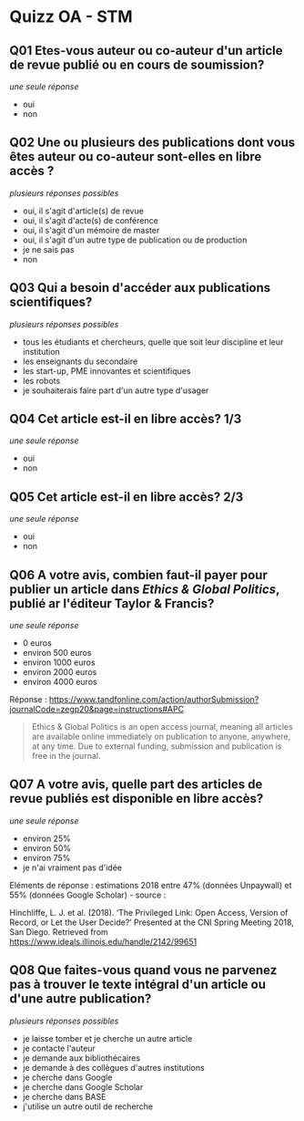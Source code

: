 # Quizz OA - STM

## Q01 Etes-vous auteur ou co-auteur d'un article de revue publié ou en cours de soumission?

_une seule réponse_

* oui
* non

## Q02 Une ou plusieurs des publications dont vous êtes auteur ou co-auteur sont-elles en libre accès ?

_plusieurs réponses possibles_

* oui, il s'agit d'article(s) de revue
* oui, il s'agit d'acte(s) de conférence
* oui, il s'agit d'un mémoire de master
* oui, il s'agit d'un autre type de publication ou de production
* je ne sais pas
* non

## Q03 Qui a besoin d'accéder aux publications scientifiques?

_plusieurs réponses possibles_

* tous les étudiants et chercheurs, quelle que soit leur discipline et leur institution
* les enseignants du secondaire
* les start-up, PME innovantes et scientifiques
* les robots
* je souhaiterais faire part d'un autre type d'usager

## Q04 Cet article est-il en libre accès? 1/3

_une seule réponse_

* oui
* non

## Q05 Cet article est-il en libre accès? 2/3

_une seule réponse_

* oui
* non

## Q06 A votre avis, combien faut-il payer pour publier un article dans _Ethics & Global Politics_, publié ar l'éditeur Taylor & Francis?

_une seule réponse_

* 0 euros
* environ 500 euros
* environ 1000 euros
* environ 2000 euros
*  environ 4000 euros

Réponse : https://www.tandfonline.com/action/authorSubmission?journalCode=zegp20&page=instructions#APC

> Ethics & Global Politics is an open access journal, meaning all articles are available online immediately on publication to anyone, anywhere, at any time. Due to external funding, submission and publication is free in the journal.

## Q07 A votre avis, quelle part des articles de revue publiés est disponible en libre accès?

_une seule réponse_

* environ 25%
* environ 50%
* environ 75%
* je n'ai vraiment pas d'idée

Eléments de réponse : estimations 2018 entre 47% (données Unpaywall) et 55% (données Google Scholar) - source :

Hinchliffe, L. J. et al. (2018). ‘The Privileged Link: Open Access, Version of Record, or Let the User Decide?’ Presented at the CNI Spring Meeting 2018, San Diego. Retrieved from https://www.ideals.illinois.edu/handle/2142/99651


## Q08 Que faites-vous quand vous ne parvenez pas à trouver le texte intégral d'un article ou d'une autre publication?

_plusieurs réponses possibles_

* je laisse tomber et je cherche un autre article
* je contacte l'auteur
* je demande aux bibliothécaires
* je demande à des collègues d'autres institutions
* je cherche dans Google
* je cherche dans Google Scholar
* je cherche dans BASE
* j'utilise un autre outil de recherche
